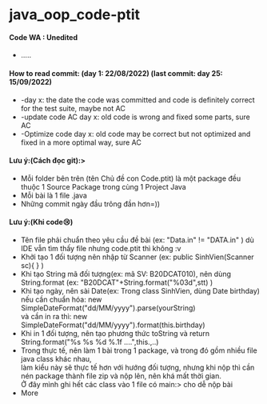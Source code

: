 # java_oop_code-ptit
<h4>Code WA : Unedited </h4>
<ul> 
<li> .....</li>
</ul> 

<h4>How to read commit: (day 1: 22/08/2022) (last commit: day 25: 15/09/2022)</h4>
<ul> 
<li>-day x: the date the code was committed and code is definitely correct for the test suite, maybe not AC</li>
<li>-update code AC day x: old code is wrong and fixed some parts, sure AC</li>
<li>-Optimize code day x: old code may be correct but not optimized and fixed in a more optimal way, sure AC</li>
</ul>

<h4>Lưu ý:(Cách đọc git):></h4>
<ul> 
<li> Mỗi folder bên trên (tên Chủ đề con Code.ptit) là một package đều thuộc 1 Source Package trong cùng 1 Project Java</li>
<li> Mỗi bài là 1 file .java </li>
<li> Những commit ngày đầu trông đần hơn=))</li>
</ul>

<h4>Lưu ý:(Khi code😢)</h4>
<ul> 
<li> Tên file phải chuẩn theo yêu cầu đề bài (ex: "Data.in" != "DATA.in" ) dù IDE vẫn tìm thấy file nhưng code.ptit thì không :v</li>
<li> Khởi tạo 1 đối tượng nên nhập từ Scanner (ex: public SinhVien(Scanner sc){ } )</li>
<li> Khi tạo String mã đối tượng(ex: mã SV: B20DCAT010), nên dùng String.format (ex: "B20DCAT"+String.format("%03d",stt) )</li>
<li> Khi tạo ngày, nên sài Date(ex: Trong class SinhVien, dùng Date birthday) 
      <br>nếu cần chuẩn hóa: new SimpleDateFormat("dd/MM/yyyy").parse(yourString)
      <br>và cần in ra thì: new SimpleDateFormat("dd/MM/yyyy").format(this.birthday)</li>
<li> Khi in 1 đối tượng, nên tạo phương thức toString và return String.format("%s %s %d %.1f ....",this.,..)</li>
<li> Trong thực tế, nên làm 1 bài trong 1 package, và trong đó gồm nhiều file java class khác nhau,
    <br>làm kiểu này sẽ thực tế hơn với hướng đối tượng, nhưng khi nộp thì cần nén package thành file zip và nộp lên, nên khá mất thời gian.
    <br>Ở đây mình ghi hết các class vào 1 file có main:> cho dễ nộp bài</li>
<li> More</li>
</ul>
